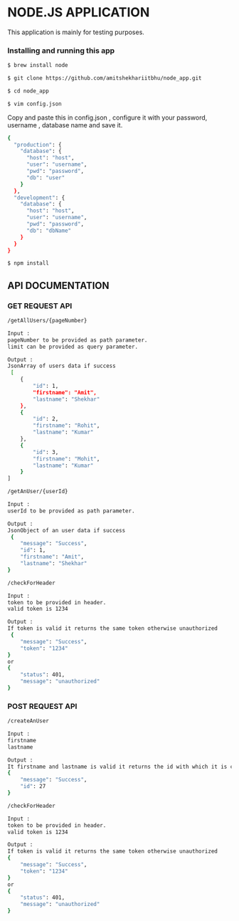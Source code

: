 # NODE.JS APPLICATION
This application is mainly for testing purposes.
### Installing and running this app
```sh
$ brew install node
```
```sh
$ git clone https://github.com/amitshekhariitbhu/node_app.git
```
```sh
$ cd node_app
```
```sh
$ vim config.json
```
Copy and paste this in config.json , configure it with your password, username , database name and save it.
```sh
{
  "production": {
    "database": {
      "host": "host",
      "user": "username",
      "pwd": "password",
      "db": "user"
    }
  },
  "development": {
    "database": {
      "host": "host",
      "user": "username",
      "pwd": "password",
      "db": "dbName"
    }
  }
}
```
```sh
$ npm install
```
## API DOCUMENTATION
### GET REQUEST API
```sh
/getAllUsers/{pageNumber}

Input :
pageNumber to be provided as path parameter.
limit can be provided as query parameter.

Output :
JsonArray of users data if success
 [
    {
        "id": 1,
        "firstname": "Amit",
        "lastname": "Shekhar"
    },
    {
        "id": 2,
        "firstname": "Rohit",
        "lastname": "Kumar"
    },
    {
        "id": 3,
        "firstname": "Mohit",
        "lastname": "Kumar"
    }
]
```

```sh
/getAnUser/{userId}

Input :
userId to be provided as path parameter.

Output :
JsonObject of an user data if success
 {
    "message": "Success",
    "id": 1,
    "firstname": "Amit",
    "lastname": "Shekhar"
}
```

```sh
/checkForHeader

Input :
token to be provided in header.
valid token is 1234

Output :
If token is valid it returns the same token otherwise unauthorized
 {
    "message": "Success",
    "token": "1234"
}
or
{
    "status": 401,
    "message": "unauthorized"
}
```
### POST REQUEST API
```sh
/createAnUser

Input :
firstname
lastname

Output :
It firstname and lastname is valid it returns the id with which it is created otherwise badRequest.
{
    "message": "Success",
    "id": 27
}
```

```sh
/checkForHeader

Input :
token to be provided in header.
valid token is 1234

Output :
If token is valid it returns the same token otherwise unauthorized
{
    "message": "Success",
    "token": "1234"
}
or
{
    "status": 401,
    "message": "unauthorized"
}
```
